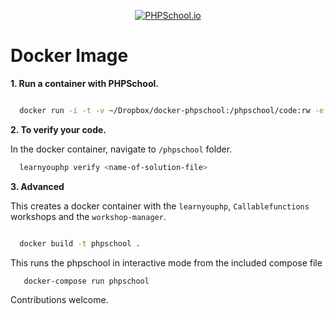 
<p align="center">
  <a href="https://www.phpschool.io/">
    <img alt="PHPSchool.io" src="https://avatars1.githubusercontent.com/u/14904751?v=3&s=200">
  </a>
</p>

# Docker Image
    
**1. Run a container with PHPSchool.**
  

```bash

  docker run -i -t -v ~/Dropbox/docker-phpschool:/phpschool/code:rw -e "PATH=/root/.php-school/bin:$PATH" rafaelcgstz/phpschool bash

```

**2. To verify your code.** 
	
In the docker container, navigate to `/phpschool` folder.

```bash
  learnyouphp verify <name-of-solution-file>

```
    

**3. Advanced**

This creates a docker container with the `learnyouphp`, `Callablefunctions` workshops and the `workshop-manager`.

```bash

  docker build -t phpschool .  

```
This runs the phpschool in interactive mode from the included compose file 

```bash
   docker-compose run phpschool
```


Contributions welcome.
